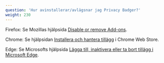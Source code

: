 ```yaml
---
question: 'Hur avinstallerar/avlägsnar jag Privacy Badger?'
weight: 230
---
```


Firefox: Se Mozillas hjälpsida [Disable or remove Add-ons](https://support.mozilla.org/en-US/kb/disable-or-remove-add-ons#w_disabling-and-removing-extensions).

Chrome: Se hjälpsidan [Installera och hantera tillägg](https://support.google.com/chrome_webstore/answer/2664769?hl=sv) i Chrome Web Store.

Edge: Se Microsofts hjälpsida [Lägga till, inaktivera eller ta bort tillägg i Microsoft Edge](https://support.microsoft.com/sv-se/microsoft-edge/l%C3%A4gga-till-inaktivera-eller-ta-bort-till%C3%A4gg-i-microsoft-edge-9c0ec68c-2fbc-2f2c-9ff0-bdc76f46b026).
